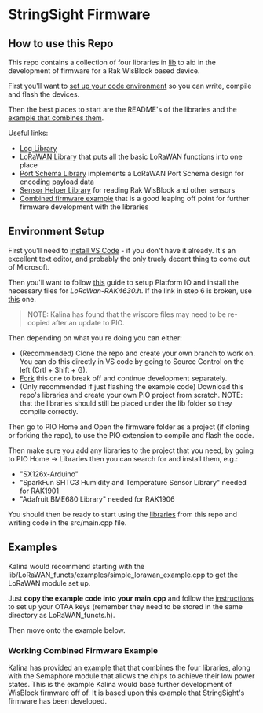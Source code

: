 # StringSight Firmware

## How to use this Repo

This repo contains a collection of four libraries in [lib](./lib) to aid in the development of firmware for a Rak WisBlock based device.

First you'll want to [set up your code environment](#environment-setup) so you can write, compile and flash the devices.

Then the best places to start are the README's of the libraries and the [example that combines them](#working-combined-example/).

Useful links:

- [Log Library](./lib/Logging/)
- [LoRaWAN Library](./lib/LoRaWAN_functs/) that puts all the basic LoRaWAN functions into one place
- [Port Schema Library](./lib/PortSchema) implements a LoRaWAN Port Schema design for encoding payload data
- [Sensor Helper Library](./lib/SensorHelper/) for reading Rak WisBlock and other sensors
- [Combined firmware example](./examples/Combined_lib_example/) that is a good leaping off point for further firmware development with the libraries

## Environment Setup

First you'll need to [install VS Code](https://code.visualstudio.com/Download) - if you don't have it already. It's an excellent text editor, and probably the only truely decent thing to come out of Microsoft.

Then you'll want to follow [this](https://docs.rakwireless.com/Knowledge-Hub/Learn/Board-Support-Package-Installation-in-PlatformIO/) guide to setup Platform IO and install the necessary files for _LoRaWan-RAK4630.h_. If the link in step 6 is broken, use [this](https://github.com/RAKWireless/WisBlock) one.

> NOTE: Kalina has found that the wiscore files may need to be re-copied after an update to PIO.

Then depending on what you're doing you can either:

- (Recommended) Clone the repo and create your own branch to work on. You can do this directly in VS code by going to Source Control on the left (Crtl + Shift + G).
- [Fork](https://docs.github.com/en/get-started/quickstart/fork-a-repo) this one to break off and continue development separately.
- (Only recommended if just flashing the example code) Download this repo's libraries and create your own PIO project from scratch. NOTE: that the libraries should still be placed under the lib folder so they compile correctly.

Then go to PIO Home and Open the firmware folder as a project (if cloning or forking the repo), to use the PIO extension to compile and flash the code.

Then make sure you add any libraries to the project that you need, by going to PIO Home -> Libraries then you can search for and install them, e.g.:

- "SX126x-Arduino"
- "SparkFun SHTC3 Humidity and Temperature Sensor Library" needed for RAK1901
- "Adafruit BME680 Library" needed for RAK1906

You should then be ready to start using the [libraries](./lib/) from this repo and writing code in the src/main.cpp file.

## Examples

Kalina would recommend starting with the lib/LoRaWAN_functs/examples/simple_lorawan_example.cpp to get the LoRaWAN module set up.

Just **copy the example code into your main.cpp** and follow the [instructions](./lib/LoRaWAN_functs/#otaa-keys) to set up your OTAA keys (remember they need to be stored in the same directory as LoRaWAN_functs.h).

Then move onto the example below.

### Working Combined Firmware Example

Kalina has provided an [example](./examples/Combined_lib_example/) that that combines the four libraries, along with the Semaphore module that allows the chips to achieve their low power states. This is the example Kalina would base further development of WisBlock firmware off of. It is based upon this example that StringSight's firmware has been developed.
